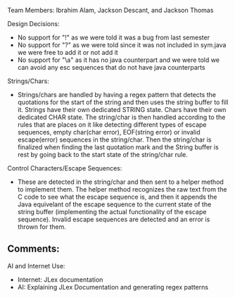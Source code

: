 Team Members: Ibrahim Alam, Jackson Descant, and Jackson Thomas

Design Decisions:
- No support for "!" as we were told it was a bug from last semester
- No support for "?" as we were told since it was not included in sym.java we were free to add it or not add it
- No support for "\a" as it has no java counterpart and we were told we can avoid any esc sequences that do not have java counterparts

Strings/Chars:
- Strings/chars are handled by having a regex pattern that detects the quotations for the start of the string and then uses the string buffer to fill it. Strings have their own dedicated STRING state. Chars have their own dedicated CHAR state. The string/char is then handled according to the rules that are places on it like detecting different types of escape sequences, empty char(char error), EOF(string error) or invalid escape(error) sequences in the string/char. Then the string/char is finalized when finding the last quotation mark and the String buffer is rest by going back to the start state of the string/char rule.  

Control Characters/Escape Sequences:
- These are detected in the string/char and then sent to a helper method to implement them. The helper method recognizes the raw text from the C code to see what the escape sequence is, and then it appends the Java equivelant of the escape sequence to the current state of the string buffer (implementing the actual functionality of the escape sequence). Invalid escape sequences are detected and an error is thrown for them.

Comments:
- 

AI and Internet Use:
- Internet: JLex documentation
- AI: Explaining JLex Documentation and generating regex patterns 